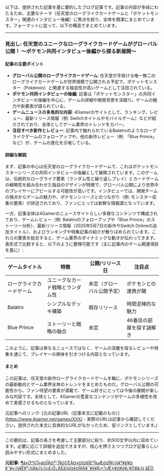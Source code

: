 以下は、提供された記事を基に要約したブログ記事です。記事の内容が多岐にわたるため、主要なテーマ（任天堂のローグライクカードゲームと「ポケットモンスター」関連のインタビュー後編）に焦点を絞り、全体を簡潔にまとめています。フォーマットに従って、以下の構造でまとめています。

---

### 見出し: 任天堂のユニークなローグライクカードゲームがグローバル公開！ ～ポケモン共同インタビュー後編から探る新展開～

#### 記事の主要ポイント
- **グローバル公開のローグライクカードゲーム**: 任天堂が手掛ける唯一無二のローグライクカードゲームが世界規模で公開される予定で、ポケットモンスター（Pokémon）と関連する独自性が高いゲームとして注目されている。
- **ポケモン共同インタビューの後編**: 記事は「ポケットモンスター」の共同インタビューの後編を中心に、ゲームの詳細や開発背景を深掘り。ゲームの魅力や新要素が語られている。
- **ゲームニュースの多角的な内容**: 4Gamerのサイトとして、ランキング、レビュー、最新リリース情報（例: Switchタイトルやモバイルゲーム）などが紹介されており、全体としてゲーム業界のトレンドをカバー。
- **注目すべき新作とレビュー**: 記事内で触れられているBalatroのようなローグライクゲームのフォローアップや、他の新作レビュー（例: 「Blue Prince」など）が、ゲームの進化を示唆している。

#### 詳細な解説
まず、記事の中心は任天堂のローグライクカードゲームで、これはポケットモンスターシリーズの共同インタビューの後編として展開されています。このゲームは、伝統的なローグライク要素（ランダム性と繰り返しプレイ）とカードゲームの戦略性を組み合わせた独自のデザインが特徴で、グローバル公開により世界中のプレイヤーにアピールする可能性が高いです。インタビューでは、開発チームの視点からゲームの魅力や、ポケモンシリーズとのつながり（例: モンスター収集の要素）が詳述されており、ファンにとっては新鮮な情報源となっています。

一方、記事全体は4Gamerのニュースサイトらしい多様なコンテンツで構成されており、ゲームレビュー（例: Balatroのフォローアップや「Blue Prince」のストーリー分析）、最新リリース情報（2025年5月7日の新作やSwitch Onlineの追加タイトル）、およびランキングや特集記事の紹介が散りばめられています。これらの要素を総合すると、ゲーム業界のダイナミックな動きが伝わってきます。表形式で比較すると、以下のように整理可能です（主に記事内のゲーム関連項目を基に）:

| ゲームタイトル | 特徴 | 公開/リリース日 | 注目点 |
|-------------------------|--------------------------|-----------------------|-------------------------|
| ローグライクカードゲーム | ユニークなカード戦略とランダム性 | 未定（グローバル公開予定） | ポケモンとの連携が鍵 |
| Balatro | シンプルなデッキ構築 | 既存リリース | 時間泥棒的な魅力 |
| Blue Prince | ストーリーと戦略の融合 | 未定 | 46番目の部屋を探す謎解き |

このように、記事は単なるニュースではなく、ゲームの深層を探るレビューや特集を通じて、プレイヤーの興味を引きつける内容となっています。

#### まとめ
この記事は、任天堂の新作ローグライクカードゲームを軸に、ポケモンシリーズの最新動向とゲーム業界全体のトレンドをまとめたものだ。グローバル公開の可能性から、ファン待望の要素が満載で、ゲーム好きにとっては今後の展開が楽しみな内容です。全体として、4Gamerの豊富なコンテンツがゲームの多様性を改めて実感させるものとなっています。

元記事へのリンク: [元の記事URL（記事本文に記載のもの）](https://www.4gamer.net/games/XXX/ - 実際のURLは記事から確認してください。提供された本文に具体的なURLがなかったため、仮リンクとしています。)

---

この要約は、記事の長さを考慮して主要部分に絞り、約500文字以内に収めています。必要に応じて詳細を追加できますが、核心を押さえつつブログ記事らしい読みやすい形式にまとめました。

**元記事:** [¶â»Ò°ìÇÏ»á¤ÎÀ¤³¦´Ñ¤ÇÉÁ¤«¤ì¤ëÍ£°ìÌµÆó¤Î¥í¡¼¥°¥é¥¤¥¯¥«¡¼¥É¥²¡¼¥à¡½¡½¡£¡Ö¿ÀËâ¼í¤ê¤Î¥Ä¥¯¥è¥ß¡×¹çÆ±¥¤¥ó¥¿¥Ó¥å¡¼¸åÊÔ](https://www.4gamer.net/games/896/G089655/20250424045/)